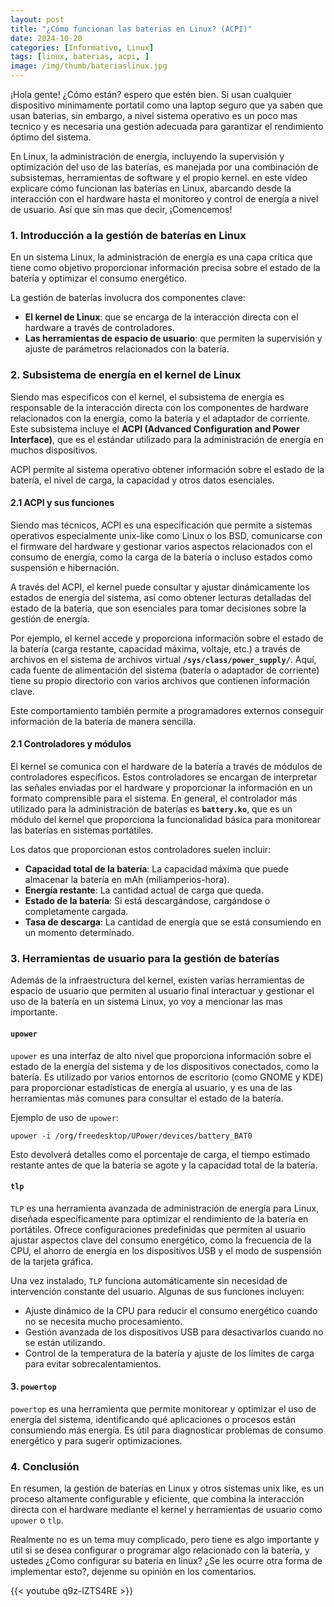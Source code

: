 ```yaml
---
layout: post
title: "¿Cómo funcionan las baterias en Linux? (ACPI)"
date: 2024-10-20
categories: [Informativo, Linux]
tags: [linux, baterias, acpi, ]
image: /img/thumb/bateriaslinux.jpg
---
```


¡Hola gente! ¿Cómo están? espero que estén bien. Si usan cualquier dispositivo minimamente portatil como una laptop seguro que ya saben que usan baterias, sin embargo, a nivel sistema operativo es un poco mas tecnico y es necesaria una gestión adecuada para garantizar el rendimiento óptimo del sistema.

En Linux, la administración de energía, incluyendo la supervisión y optimización del uso de las baterías, es manejada por una combinación de subsistemas, herramientas de software y el propio kernel. en este vídeo explicare cómo funcionan las baterías en Linux, abarcando desde la interacción con el hardware hasta el monitoreo y control de energía a nivel de usuario. Así que sin mas que decir, ¡Comencemos!

### 1. Introducción a la gestión de baterías en Linux

En un sistema Linux, la administración de energía es una capa crítica que tiene como objetivo proporcionar información precisa sobre el estado de la batería y optimizar el consumo energético.

La gestión de baterías involucra dos componentes clave: 
- **El kernel de Linux**: que se encarga de la interacción directa con el hardware a través de controladores.
- **Las herramientas de espacio de usuario**: que permiten la supervisión y ajuste de parámetros relacionados con la batería.

### 2. Subsistema de energía en el kernel de Linux

Siendo mas especificos con el kernel, el subsistema de energía es responsable de la interacción directa con los componentes de hardware relacionados con la energía, como la batería y el adaptador de corriente. Este subsistema incluye el **ACPI (Advanced Configuration and Power Interface)**, que es el estándar utilizado para la administración de energía en muchos dispositivos.

ACPI permite al sistema operativo obtener información sobre el estado de la batería, el nivel de carga, la capacidad y otros datos esenciales.

#### 2.1 ACPI y sus funciones

Siendo mas técnicos, ACPI es una especificación que permite a sistemas operativos especialmente unix-like como Linux o los BSD, comunicarse con el firmware del hardware y gestionar varios aspectos relacionados con el consumo de energía, como la carga de la batería o incluso estados como suspensión e hibernación.

A través del ACPI, el kernel puede consultar y ajustar dinámicamente los estados de energía del sistema, así como obtener lecturas detalladas del estado de la batería, que son esenciales para tomar decisiones sobre la gestión de energía.

Por ejemplo, el kernel accede y proporciona información sobre el estado de la batería (carga restante, capacidad máxima, voltaje, etc.) a través de archivos en el sistema de archivos virtual **`/sys/class/power_supply/`**. Aquí, cada fuente de alimentación del sistema (batería o adaptador de corriente) tiene su propio directorio con varios archivos que contienen información clave.

Este comportamiento también permite a programadores externos conseguir información de la batería de manera sencilla.

#### 2.1 Controladores y módulos

El kernel se comunica con el hardware de la batería a través de módulos de controladores específicos. Estos controladores se encargan de interpretar las señales enviadas por el hardware y proporcionar la información en un formato comprensible para el sistema. En general, el controlador más utilizado para la administración de baterías es **`battery.ko`**, que es un módulo del kernel que proporciona la funcionalidad básica para monitorear las baterías en sistemas portátiles.

Los datos que proporcionan estos controladores suelen incluir: 
- **Capacidad total de la batería**: La capacidad máxima que puede almacenar la batería en mAh (miliamperios-hora).
- **Energía restante**: La cantidad actual de carga que queda.
- **Estado de la batería**: Si está descargándose, cargándose o completamente cargada.
- **Tasa de descarga**: La cantidad de energía que se está consumiendo en un momento determinado.

### 3. Herramientas de usuario para la gestión de baterías

Además de la infraestructura del kernel, existen varias herramientas de espacio de usuario que permiten al usuario final interactuar y gestionar el uso de la batería en un sistema Linux, yo voy a mencionar las mas importante.

#### `upower`

`upower` es una interfaz de alto nivel que proporciona información sobre el estado de la energía del sistema y de los dispositivos conectados, como la batería. Es utilizado por varios entornos de escritorio (como GNOME y KDE) para proporcionar estadísticas de energía al usuario, y es una de las herramientas más comunes para consultar el estado de la batería.

Ejemplo de uso de `upower`: 
```
upower -i /org/freedesktop/UPower/devices/battery_BAT0
``` 

Esto devolverá detalles como el porcentaje de carga, el tiempo estimado restante antes de que la batería se agote y la capacidad total de la batería.

#### `tlp`

`TLP` es una herramienta avanzada de administración de energía para Linux, diseñada específicamente para optimizar el rendimiento de la batería en portátiles. Ofrece configuraciones predefinidas que permiten al usuario ajustar aspectos clave del consumo energético, como la frecuencia de la CPU, el ahorro de energía en los dispositivos USB y el modo de suspensión de la tarjeta gráfica.

Una vez instalado, `TLP` funciona automáticamente sin necesidad de intervención constante del usuario. Algunas de sus funciones incluyen:
- Ajuste dinámico de la CPU para reducir el consumo energético cuando no se necesita mucho procesamiento.
- Gestión avanzada de los dispositivos USB para desactivarlos cuando no se están utilizando.
- Control de la temperatura de la batería y ajuste de los límites de carga para evitar sobrecalentamientos.

#### 3. `powertop`

`powertop` es una herramienta que permite monitorear y optimizar el uso de energía del sistema, identificando qué aplicaciones o procesos están consumiendo más energía. Es útil para diagnosticar problemas de consumo energético y para sugerir optimizaciones.

### 4. Conclusión

En resumen, la gestión de baterías en Linux y otros sistemas unix like, es un proceso altamente configurable y eficiente, que combina la interacción directa con el hardware mediante el kernel y herramientas de usuario como `upower` o `tlp`.

Realmente no es un tema muy complicado, pero tiene es algo importante y util si se desea configurar o programar algo relacionado con la batería, y ustedes ¿Como configurar su batería en linux? ¿Se les ocurre otra forma de implementar esto?, dejenme su opinión en los comentarios.

{{< youtube q9z-lZTS4RE >}}
